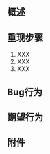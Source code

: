 ## 概述
<!--简明概述该BUG-->

## 重现步骤
<!--简明说明重新的方式(使用有序列表)-->
1. XXX
2. XXX
3. XXX

## Bug行为
<!--简明概述该BUG的表现行为-->

## 期望行为
<!--简明概述游戏本应发生什么（正确行为）-->

## 附件
<!--附上图片或日志-->
